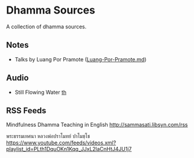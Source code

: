 # Dhamma Sources

A collection of dhamma sources.

## Notes

- Talks by Luang Por Pramote ([Luang-Por-Pramote.md](Luang-Por-Pramote.md))


## Audio

- Still Flowing Water [th](https://archive.org/download/ajahn_chah_thaimp3/006.mpu)


## RSS Feeds

Mindfulness Dhamma Teaching in English
    http://sammasati.libsyn.com/rss

พระธรรมเทศนา หลวงพ่อปราโมทย์ ปาโมชฺโช
    https://www.youtube.com/feeds/videos.xml?playlist_id=PLth1DquOKn1Kqq_JJxL2laCnHtJ4JU1j7

